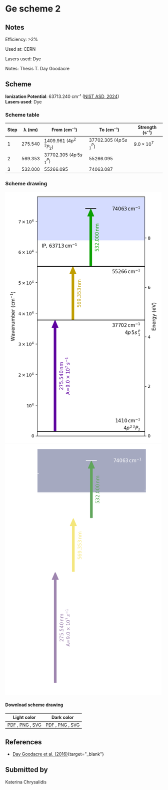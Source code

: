 # Ge scheme 2

## Notes

Efficiency: >2%

Used at: CERN

Lasers used: Dye

Notes: Thesis T. Day Goodacre





## Scheme

**Ionization Potential**: 63713.240 cm⁻¹ ([NIST ASD, 2024](https://www.nist.gov/pml/atomic-spectra-database))  
**Lasers used**: Dye

### Scheme table

| Step | λ (nm)  |        From (cm⁻¹)         |         To (cm⁻¹)          |   Strength (s⁻¹)    |
| ---- | ------- | -------------------------- | -------------------------- | ------------------- |
| 1    | 275.540 | 1409.961 ($4p^2\,^3P_2$)   | 37702.305 ($4p\,5s\,^P_1$) | $9.0 \times 10^{7}$ |
| 2    | 569.353 | 37702.305 ($4p\,5s\,^P_1$) | 55266.095                  |                     |
| 3    | 532.000 | 55266.095                  | 74063.087                  |                     |


### Scheme drawing

![ge scheme, light mode](ge-002/ge-002-light.png#only-light)
![ge scheme, dark mode](ge-002/ge-002-dark-web.png#only-dark)

#### Download scheme drawing

|                                            Light color                                            |                                           Dark color                                           |
| ------------------------------------------------------------------------------------------------- | ---------------------------------------------------------------------------------------------- |
| [PDF](ge-002/ge-002-light.pdf) , [PNG](ge-002/ge-002-light.png) , [SVG](ge-002/ge-002-light.svg)  | [PDF](ge-002/ge-002-dark.pdf) , [PNG](ge-002/ge-002-dark.png) , [SVG](ge-002/ge-002-dark.svg)  |


## References

  - [Day Goodacre et al. (2016)](https://doi.org/10.1016/j.nima.2015.10.066){target="_blank"}



## Submitted by

Katerina Chrysalidis

